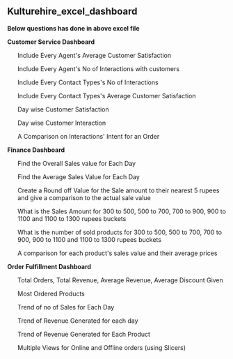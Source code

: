 ## Kulturehire_excel_dashboard

**Below questions has done in above excel file**

**Customer Service Dashboard**

<ol>Include Every Agent's Average Customer Satisfaction
  
Include Every Agent's No of Interactions with customers

Include Every Contact Types's No of Interactions 

Include Every Contact Types's Average Customer Satisfaction

Day wise Customer Satisfaction

Day wise Customer Interaction

A Comparison on Interactions' Intent for an Order</ol>


**Finance Dashboard**

<ol>Find the Overall Sales value for Each Day
  
Find the Average Sales Value for Each Day

Create a Round off Value for the Sale amount to their nearest 5 rupees and give a comparison to the actual sale value

What is the Sales Amount for 300 to 500, 500 to 700, 700 to 900, 900 to 1100 and 1100 to 1300 rupees buckets

What is the number of sold products for 300 to 500, 500 to 700, 700 to 900, 900 to 1100 and 1100 to 1300 rupees buckets

A comparison for each product's sales value and their average prices</ol>


  
**Order Fulfillment Dashboard**

<ol>Total Orders, Total Revenue, Average Revenue, Average Discount Given
  
Most Ordered Products

Trend of no of Sales for Each Day

Trend of Revenue Generated for each day

Trend of Revenue Generated for Each Product

Multiple Views for Online and Offline orders (using Slicers)</ol>



